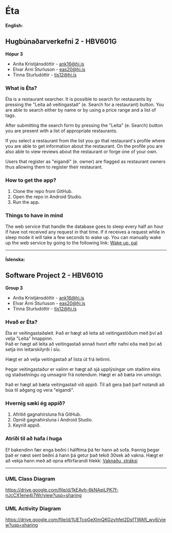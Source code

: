 # Éta 
#### English:
## Hugbúnaðarverkefni 2 - HBV601G
**Hópur 3**
* Aníta Kristjánsdóttir - ank16@hi.is
* Elvar Árni Sturluson - eas20@hi.is
* Tinna Sturludóttir - tis12@hi.is

### What is Éta?

Éta is a restaurant searcher. It is possible to search for restaurants by pressing the "Leita að veitingastað" (e. Search for a restaurant) button.
You are able to search either by name or by using a price range and a list of tags.

After submitting the search form by pressing the "Leita" (e. Search) button you are present with a list of appropriate restaurants.

If you select a restaurant from the list you go that restaurant's profile where you are able to get information about the restaurant. On the profile you are also able to view reviews about the restaurant or forge one of your own.

Users that register as "eigandi" (e. owner) are flagged as restaurant owners thus allowing them to register their restaurant.

### How to get the app?

1. Clone the repo from GitHub. 
2. Open the repo in Android Studio.
3. Run the app.

### Things to have in mind

The web service that handle the database goes to sleep every half an hour if have not received any request in that time.
If it receives a request while in sleep mode it will take a few seconds to wake up.
You can manually wake up the web service by going to the following link: 
[Wake up, pal](https://eta-bakendi.herokuapp.com/restaurant/11)

---

#### Íslenska:
## Software Project 2 - HBV601G
**Group 3**
* Aníta Kristjánsdóttir - ank16@hi.is
* Elvar Árni Sturluson - eas20@hi.is
* Tinna Sturludóttir - tis12@hi.is

### Hvað er Éta?

Éta er veitingastaðaleit. Það er hægt að leita að veitingastöðum með því að velja "Leita" hnappinn.  
Það er hægt að leita að veitingastað annað hvort eftir nafni eða með því að setja inn leitarskilyrði í síu.

Hægt er að velja veitingastað af lista út frá leitinni.

Þegar veitingastaður er valinn er hægt að sjá upplýsingar um staðinn eins og staðsetningu og umsagnir frá notendum. Hægt er að bæta inn umsögn.

Það er hægt að bæta veitingastað við appið. Til að gera það þarf notandi að búa til aðgang og vera "eigandi".

### Hvernig sæki ég appið?

1. Afritið gagnahirsluna frá GitHub.
2. Opnið gagnahirsluna í Android Studio.
3. Keyrið appið.

### Atriði til að hafa í huga

Ef bakendinn fær enga beðni í hálftíma þá fer hann að sofa. Þannig þegar það er næst sent beðni á hann þá getur það tekið 30sek að vakna. Hægt er að vekja hann með að opna eftirfarandi hlekk:
[Vaknaðu, stráksi](https://eta-bakendi.herokuapp.com/restaurant/11)

--- 

### UML Class Diagram

https://drive.google.com/file/d/1kEAvh-6kNAeiLPK7f-nJcCX1ene4i7Wr/view?usp=sharing

### UML Activity Diagram

https://drive.google.com/file/d/1UETcpGeXlmQKGzvhfet2DsfTWAfl_wv6/view?usp=sharing



